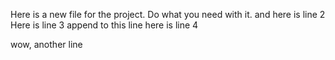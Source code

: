 Here is a new file for the project. Do what you need with it.
and here is line 2
Here is line 3 append to this line
here is line 4

wow, another line

